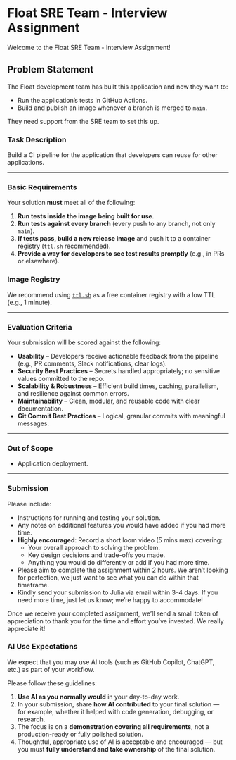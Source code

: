 # Float SRE Team - Interview Assignment

Welcome to the Float SRE Team - Interview Assignment! 

## Problem Statement

The Float development team has built this application and now they want to:

- Run the application’s tests in GitHub Actions.
- Build and publish an image whenever a branch is merged to `main`.

They need support from the SRE team to set this up.

### Task Description

Build a CI pipeline for the application that developers can reuse for other applications.

---

### Basic Requirements

Your solution **must** meet all of the following:

1. **Run tests inside the image being built for use**.
2. **Run tests against every branch** (every push to any branch, not only `main`).
3. **If tests pass, build a new release image** and push it to a container registry (`ttl.sh` recommended).
4. **Provide a way for developers to see test results promptly** (e.g., in PRs or elsewhere).

### Image Registry

We recommend using [`ttl.sh`](https://ttl.sh/) as a free container registry with a low TTL (e.g., 1 minute).

---

### Evaluation Criteria

Your submission will be scored against the following:

- **Usability** – Developers receive actionable feedback from the pipeline (e.g., PR comments, Slack notifications, clear logs).
- **Security Best Practices** – Secrets handled appropriately; no sensitive values committed to the repo.
- **Scalability & Robustness** – Efficient build times, caching, parallelism, and resilience against common errors.
- **Maintainability** – Clean, modular, and reusable code with clear documentation.
- **Git Commit Best Practices** – Logical, granular commits with meaningful messages.

---

### Out of Scope

- Application deployment.

---

### Submission

Please include:

- Instructions for running and testing your solution.
- Any notes on additional features you would have added if you had more time.
- **Highly encouraged**: Record a short loom video (5 mins max) covering:
    - Your overall approach to solving the problem.
    - Key design decisions and trade-offs you made.
    - Anything you would do differently or add if you had more time.
- Please aim to complete the assignment within 2 hours. We aren’t looking for perfection, we just want to see what you can do within that timeframe.
- Kindly send your submission to Julia via email within 3–4 days. If you need more time, just let us know; we’re happy to accommodate!

Once we receive your completed assignment, we’ll send a small token of appreciation to thank you for the time and effort you’ve invested. We really appreciate it!

### AI Use Expectations

We expect that you may use AI tools (such as GitHub Copilot, ChatGPT, etc.) as part of your workflow.

Please follow these guidelines:

1. **Use AI as you normally would** in your day-to-day work.
2. In your submission, share **how AI contributed** to your final solution — for example, whether it helped with code generation, debugging, or research.
3. The focus is on a **demonstration covering all requirements**, not a production-ready or fully polished solution.
4. Thoughtful, appropriate use of AI is acceptable and encouraged — but you must **fully understand and take ownership** of the final solution.
